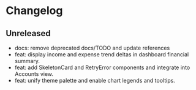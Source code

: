 # Changelog

## Unreleased

- docs: remove deprecated docs/TODO and update references
- feat: display income and expense trend deltas in dashboard financial summary.
- feat: add SkeletonCard and RetryError components and integrate into Accounts view.
- feat: unify theme palette and enable chart legends and tooltips.
